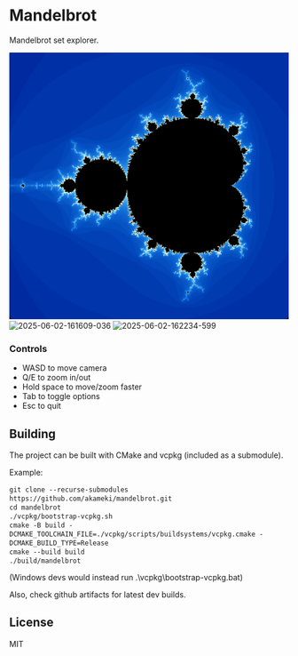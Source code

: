 # Mandelbrot

Mandelbrot set explorer.

![Screenshot](assets/screenshot-1.png)
![2025-06-02-161609-036](https://github.com/user-attachments/assets/52229904-a0a5-44a9-9251-d10f71e68332)
![2025-06-02-162234-599](https://github.com/user-attachments/assets/7b95342d-2ad5-4435-87fb-1164e8f86cb5)


### Controls
- WASD to move camera
- Q/E to zoom in/out
- Hold space to move/zoom faster
- Tab to toggle options
- Esc to quit

## Building

The project can be built with CMake and vcpkg (included as a submodule).

Example:
```
git clone --recurse-submodules https://github.com/akameki/mandelbrot.git
cd mandelbrot
./vcpkg/bootstrap-vcpkg.sh
cmake -B build -DCMAKE_TOOLCHAIN_FILE=./vcpkg/scripts/buildsystems/vcpkg.cmake -DCMAKE_BUILD_TYPE=Release
cmake --build build
./build/mandelbrot
```
(Windows devs would instead run .\vcpkg\bootstrap-vcpkg.bat)

Also, check github artifacts for latest dev builds.

## License
MIT
